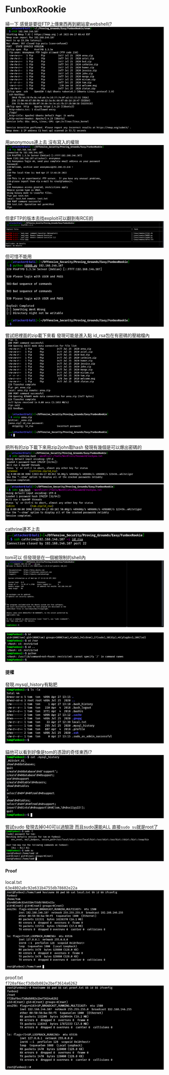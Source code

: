 # FunboxRookie  
  
掃一下 感覺是要從FTP上傳東西再到網站拿webshell(?  
![](images/HtFoTSJ.png)  
  
用anonymous連上去 沒有寫入的權限  
![](images/SPR69EA.png)  
  
但拿FTP的版本去找exploit可以翻到有RCE的  
![](images/tPs652d.png)  
  
但可惜不能用  
![](images/fjpWh6P.png)  
  
嘗試把裡面的zip載下來看 發現可能是進入點 id_rsa包在有密碼的壓縮檔內  
![](images/Wp0Bn8q.png)  
  
把所有的zip下載下來用zip2john取hash 發現有幾個是可以爆出密碼的  
![](images/1rEU2fT.png)  
![](images/3InYMdq.png)  
  
cathrine連不上去  
![](images/8AQp50u.png)  
  
tom可以 但發現是在一個被限制的shell內  
![](images/VpdQvz0.png)  
  
![](images/dbTJxTL.png)  
  
#### 提權  
  
發現.mysql_history有點肥  
![](images/zf45Oo8.png)  
  
貓他可以看到好像是tom的憑證的奇怪東西(?  
![](images/nHWVj2h.png)  
  
嘗試sudo 發現去掉040可以過驗證 而且sudo還能ALL 直接`sudo su`就是root了  
![](images/4hjB4Y5.png)  
  
#### Proof  
  
local.txt  
`63e4802a0c92e631b4755db78602e22a`  
![](images/uHYnPWC.png)  
  
proof.txt  
`f720af6ecf3dbdb082e2bef3614a6262`  
![](images/8H8BmAO.png)  
